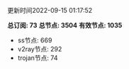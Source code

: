 更新时间2022-09-15 01:17:52

**总订阅: 73**
**总节点: 3504**
**有效节点: 1035**
- ss节点: 669
- v2ray节点: 292
- trojan节点: 74
